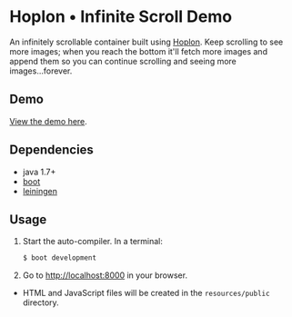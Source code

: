 # Hoplon • Infinite Scroll Demo

An infinitely scrollable container built using [Hoplon][2]. Keep scrolling
to see more images; when you reach the bottom it'll fetch more images and
append them so you can continue scrolling and seeing more images...forever.

## Demo

[View the demo here][3].

## Dependencies

- java 1.7+
- [boot][4]
- [leiningen][6]

## Usage

1. Start the auto-compiler. In a terminal:

    ```bash
    $ boot development
    ```

2. Go to [http://localhost:8000][7] in your browser.

* HTML and JavaScript files will be created in the `resources/public` directory.

[2]: http://github.com/tailrecursion/hoplon
[3]: http://tailrecursion.github.io/hoplon-demos/infinite-scroll
[4]: https://github.com/tailrecursion/boot
[6]: https://github.com/technomancy/leiningen
[7]: http://localhost:8000
